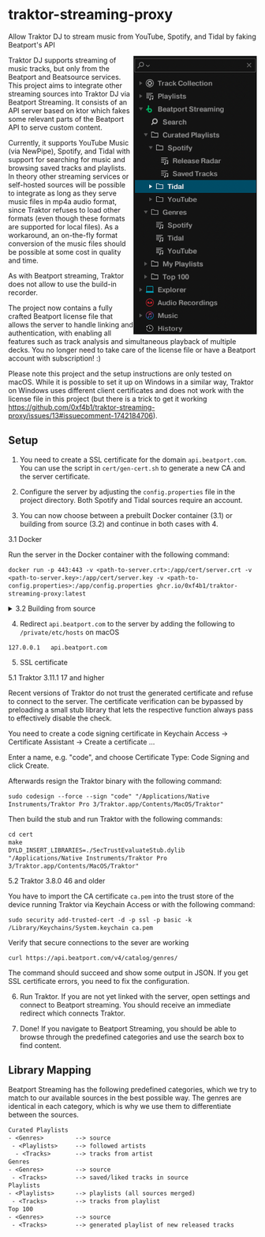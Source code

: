 # traktor-streaming-proxy
Allow Traktor DJ to stream music from YouTube, Spotify, and Tidal by faking Beatport's API

<img src="screenshot.png" align="right" width="250"></a>

Traktor DJ supports streaming of music tracks, but only from the Beatport and Beatsource services.
This project aims to integrate other streaming sources into Traktor DJ via Beatport Streaming.
It consists of an API server based on ktor which fakes some relevant parts of the Beatport API to serve custom content.

Currently, it supports YouTube Music (via NewPipe), Spotify, and Tidal with support for searching for music and browsing saved tracks and playlists.
In theory other streaming services or self-hosted sources will be possible to integrate as long as they serve music files in mp4a audio format, since Traktor refuses to load other formats (even though these formats are supported for local files).
As a workaround, an on-the-fly format conversion of the music files should be possible at some cost in quality and time.

As with Beatport streaming, Traktor does not allow to use the build-in recorder.

The project now contains a fully crafted Beatport license file that allows the server to handle linking and authentication, with enabling all features such as track analysis and simultaneous playback of multiple decks. You no longer need to take care of the license file or have a Beatport account with subscription! :)

Please note this project and the setup instructions are only tested on macOS. While it is possible to set it up on Windows in a similar way, Traktor on Windows uses different client certificates and does not work with the license file in this project (but there is a trick to get it working https://github.com/0xf4b1/traktor-streaming-proxy/issues/13#issuecomment-1742184706).

## Setup

1. You need to create a SSL certificate for the domain `api.beatport.com`.
You can use the script in `cert/gen-cert.sh` to generate a new CA and the server certificate.

2. Configure the server by adjusting the `config.properties` file in the project directory. Both Spotify and Tidal sources require an account.

3. You can now choose between a prebuilt Docker container (3.1) or building from source (3.2) and continue in both cases with 4.

3.1 Docker

Run the server in the Docker container with the following command:

```
docker run -p 443:443 -v <path-to-server.crt>:/app/cert/server.crt -v <path-to-server.key>:/app/cert/server.key -v <path-to-config.properties>:/app/config.properties ghcr.io/0xf4b1/traktor-streaming-proxy:latest
```

<details>
  <summary>3.2 Building from source</summary>

3.2.1 Building

Build the project with the following command:

```
./gradlew build
```

3.2.2 Install and configure nginx with SSL and a proxy_pass to this server.

Edit nginx site config `/etc/nginx/sites-available/default` with the following parts:

```
server {
        listen 443 ssl default_server;
        listen [::]:443 ssl default_server;

        ssl_certificate     server.crt;
        ssl_certificate_key server.key;
        ssl_protocols       TLSv1 TLSv1.1 TLSv1.2;
        ssl_ciphers         HIGH:!aNULL:!MD5;

        location / {
                proxy_pass http://127.0.0.1:8000;
        }
}
```

Then reload the changed configuration in nginx.

3.2.3 (Optional) Install ffmpeg on your system if you want to use spotify source.

3.2.4 Start the API server with `./gradlew run`

</details>

4. Redirect `api.beatport.com` to the server by adding the following to `/private/etc/hosts` on macOS

```
127.0.0.1   api.beatport.com
```

5. SSL certificate

5.1 Traktor 3.11.1 17 and higher

Recent versions of Traktor do not trust the generated certificate and refuse to connect to the server. The certificate verification can be bypassed by preloading a small stub library that lets the respective function always pass to effectively disable the check.

You need to create a code signing certificate in Keychain Access -> Certificate Assistant -> Create a certificate ...

Enter a name, e.g. "code", and choose Certificate Type: Code Signing and click Create.

Afterwards resign the Traktor binary with the following command:

```
sudo codesign --force --sign "code" "/Applications/Native Instruments/Traktor Pro 3/Traktor.app/Contents/MacOS/Traktor"
```

Then build the stub and run Traktor with the following commands:

```
cd cert
make
DYLD_INSERT_LIBRARIES=./SecTrustEvaluateStub.dylib "/Applications/Native Instruments/Traktor Pro 3/Traktor.app/Contents/MacOS/Traktor"
```

5.2 Traktor 3.8.0 46 and older

You have to import the CA certificate `ca.pem` into the trust store of the device running Traktor via Keychain Access or with the following command:

```
sudo security add-trusted-cert -d -p ssl -p basic -k /Library/Keychains/System.keychain ca.pem
```

Verify that secure connections to the sever are working

```
curl https://api.beatport.com/v4/catalog/genres/
```

The command should succeed and show some output in JSON.
If you get SSL certificate errors, you need to fix the configuration.

6. Run Traktor. If you are not yet linked with the server, open settings and connect to Beatport streaming. You should receive an immediate redirect which connects Traktor.

7. Done! If you navigate to Beatport Streaming, you should be able to browse through the predefined categories and use the search box to find content.

## Library Mapping

Beatport Streaming has the following predefined categories, which we try to match to our available sources in the best possible way.
The genres are identical in each category, which is why we use them to differentiate between the sources.

```
Curated Playlists
- <Genres>         --> source
 - <Playlists>     --> followed artists
  - <Tracks>       --> tracks from artist
Genres
- <Genres>         --> source
 - <Tracks>        --> saved/liked tracks in source
Playlists
- <Playlists>      --> playlists (all sources merged)
 - <Tracks>        --> tracks from playlist
Top 100
- <Genres>         --> source
 - <Tracks>        --> generated playlist of new released tracks
```